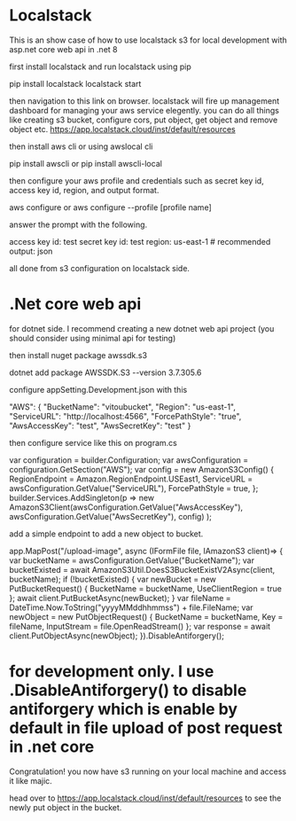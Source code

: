 # Localstack
This is an show case of how to use localstack s3 for local development with asp.net core web api in .net 8

first install localstack and run localstack using pip

pip install localstack
localstack start

then navigation to this link on browser. localstack will fire up management dashboard for managing your aws service elegently. you can do all things like creating s3 bucket, configure cors, put object, get object and remove object etc.
https://app.localstack.cloud/inst/default/resources

then install aws cli or using awslocal cli

pip install awscli
or
pip install awscli-local

then configure your aws profile and credentials such as secret key id, access key id, region, and output format.

aws configure
or
aws configure --profile [profile name]

answer the prompt with the following.

access key id: test
secret key id: test
region: us-east-1 # recommended
output: json

all done from s3 configuration on localstack side.

# .Net core web api

for dotnet side. I recommend creating a new dotnet web api project (you should consider using minimal api for testing)

then install nuget package awssdk.s3

dotnet add package AWSSDK.S3 --version 3.7.305.6

configure appSetting.Development.json with this

"AWS": {
    "BucketName": "vitoubucket",
    "Region": "us-east-1",
    "ServiceURL": "http://localhost:4566",
    "ForcePathStyle": "true",
    "AwsAccessKey": "test",
    "AwsSecretKey": "test"
}

then configure service like this on program.cs

var configuration = builder.Configuration;
var awsConfiguration = configuration.GetSection("AWS");
var config = new AmazonS3Config()
{
    RegionEndpoint = Amazon.RegionEndpoint.USEast1,
    ServiceURL = awsConfiguration.GetValue<string>("ServiceURL"),
    ForcePathStyle = true,
};
builder.Services.AddSingleton<IAmazonS3>(p =>
    new AmazonS3Client(awsConfiguration.GetValue<string>("AwsAccessKey"), awsConfiguration.GetValue<string>("AwsSecretKey"), config)
);

add a simple endpoint to add a new object to bucket.

app.MapPost("/upload-image", async (IFormFile file, IAmazonS3 client)=> {
    var bucketName = awsConfiguration.GetValue<string>("BucketName");
    var bucketExisted = await AmazonS3Util.DoesS3BucketExistV2Async(client, bucketName);
    if (!bucketExisted) {
        var newBucket = new PutBucketRequest()
        {
            BucketName = bucketName,
            UseClientRegion = true
        };
        await client.PutBucketAsync(newBucket);
    }
    var fileName = DateTime.Now.ToString("yyyyMMddhhmmss") + file.FileName;
    var newObject = new PutObjectRequest()
    {
        BucketName = bucketName,
        Key = fileName,
        InputStream = file.OpenReadStream()
    };
    var response = await client.PutObjectAsync(newObject);
}).DisableAntiforgery();

# for development only. I use .DisableAntiforgery() to disable antiforgery which is enable by default in file upload of post request in .net core

Congratulation! you now have s3 running on your local machine and access it like majic.

head over to https://app.localstack.cloud/inst/default/resources to see the newly put object in the bucket.




